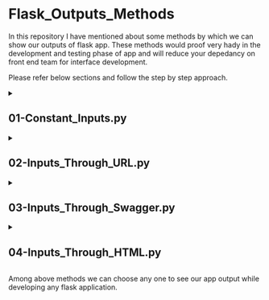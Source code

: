 # Flask_Outputs_Methods
In this repository I have mentioned about some methods by which we can show our outputs of flask app. 
These methods would proof very hady in the development and testing phase of app and will reduce your depedancy on front end team for interface development.

Please refer below sections and follow the step by step approach.

<details><summary> <h2> 01-Constant_Inputs.py </h2> </summary>
<p>

<h3> Here in this section we can see how flask app will work taking the constant inputs </h3> 

* Create a folder Flask_App and move into same
```ruby
mkdir Flask_App
cd Flask_App
```
* Create a file 01-Constant_Inputs.py and copy paste code from [01-Constant_Inputs.py](https://github.com/ShubhPatil95/Flask_Outputs_Methods/blob/main/01-Constant_Inputs.py)
```ruby
touch 01-Constant_Inputs.py
```
* Run a file 01-Constant_Inputs.py in spyder or run through command line interface
```ruby
python3 01-Constant_Inputs.py
```
* Click below URL's to check the outputs
<br>[For Addition Click Me](http://localhost:8000/addition) [For Substraction Click Me](http://localhost:8000/substraction)</br>
 
* Now you can read and try to understand code written in 01-Constant_Inputs.py and for any questions feel free to reach out to me on linkedin [Shubham Patil](https://www.linkedin.com/in/datascientistshubhampatil)
</p>
</details>

<details><summary> <h2> 02-Inputs_Through_URL.py </h2> </summary>
<p>

<strong> Here in this section we will see how can we pass inputs through URL </strong> 

* Create a folder Flask_App and move into same
```ruby
mkdir Flask_App
cd Flask_App
```
* Create a file 02-Inputs_Through_URL.py and copy paste code from [02-Inputs_Through_URL.py](https://github.com/ShubhPatil95/Flask_Outputs_Methods/blob/main/02-Inputs_Through_URL.py)
```ruby
touch 02-Inputs_Through_URL.py
```
* Run a file 02-Inputs_Through_URL.py in spyder or run through command line interface
```ruby
python3 02-Inputs_Through_URL.py
```
* Click below URL's to check the outputs. Here you can put any value of a and b and it will give you addition and substraction.
  - e.g If you want to do addition of 10 and 20 then URL should be http://localhost:8000/addition?a=10&b=20
<br>[For Addition Click Me](http://localhost:8000/addition?a=100&b=100) [For Substraction Click Me](http://localhost:8000/substraction?a=100&b=100)</br>

![Alt text](https://github.com/ShubhPatil95/Flask_Outputs_Methods/blob/main/Images/02-Inputs_Through_URL.png?raw=true "02-Inputs_Through_URL.py")
 
* Now you can read and try to understand code written in 02-Inputs_Through_URL.py and for any questions feel free to reach out to me on linkedin [Shubham Patil](https://www.linkedin.com/in/datascientistshubhampatil)
</p>
</details>

<details><summary> <h2> 03-Inputs_Through_Swagger.py </h2> </summary>
<p>

<strong> Here in this section we will use swagger to pass inputs to app, which would be very convinient in development phase</strong> 

* Create a folder Flask_App and move into same
```ruby
mkdir Flask_App
cd Flask_App
```
* Create a file 03-Inputs_Through_Swagger.py and copy paste code from [03-Inputs_Through_Swagger.py](https://github.com/ShubhPatil95/Flask_Outputs_Methods/blob/main/03-Inputs_Through_Swagger.py)
```ruby
touch 03-Inputs_Through_Swagger.py
```
* Run a file 03-Inputs_Through_Swagger.py in spyder or run through command line interface
```ruby
python3 03-Inputs_Through_Swagger.py
```
* Click below URL's to open swagger. 
<br>[Click Here To Go To Swagger](http://localhost:8000/apidocs)</br>
 
* Click On [addition] or [substraction] drop down=> click on [Try it Out] => Enter First and Second number=> Click [Execute] => Check output in [Response body]
<br>[Click Here To Go To Swagger](http://localhost:8000/apidocs)</br>
![Alt text](https://github.com/ShubhPatil95/Flask_Outputs_Methods/blob/main/Images/03-Inputs_Through_Swagger.png?raw=true "03-Inputs_Through_Swagger.py")

* Now you can read and try to understand code written in 03-Inputs_Through_Swagger.py and for any questions feel free to reach out to me on linkedin [Shubham Patil](https://www.linkedin.com/in/datascientistshubhampatil)
</p>
</details>



<details><summary> <h2> 04-Inputs_Through_HTML.py </h2> </summary>
<p>

<strong> Here in this section we will see how to connect HTML page with flask app to take inputs and show outputs</strong> 

* Create a folder Flask_App and move into same
```ruby
mkdir Flask_App
cd Flask_App
```
* Create a file 04-Inputs_Through_HTML.py and copy paste code from [04-Inputs_Through_HTML.py](https://github.com/ShubhPatil95/Flask_Outputs_Methods/blob/main/04-Inputs_Through_HTML.py)
```ruby
touch 04-Inputs_Through_HTML.py
```
* Create a folder templates and create a file index.html and copy paste code from [index.html](https://github.com/ShubhPatil95/Flask_Outputs_Methods/blob/main/templates/index.html)
```ruby
mkdir templates
cd mkdir 
touch index.html
```  
* Run a file 04-Inputs_Through_HTML.py in spyder or run through command line interface
```ruby
python3 04-Inputs_Through_HTML.py
```
* Click below URL's to open swagger. 
<br>[Click Here To Open App URL](http://localhost:8000)</br>
 
* On App page, Enter First and Second number and then enter SUM or SUB for addition and substraction respectively.
![Alt text](https://github.com/ShubhPatil95/Flask_Outputs_Methods/blob/main/Images/04-Inputs_Through_HTML.png?raw=true "04-Inputs_Through_HTML.py")

* Now you can read and try to understand code written in 03-Inputs_Through_Swagger.py and for any questions feel free to reach out to me on linkedin [Shubham Patil](https://www.linkedin.com/in/datascientistshubhampatil)
</p>
</details>

Among above methods we can choose any one to see our app output while developing any flask application.
